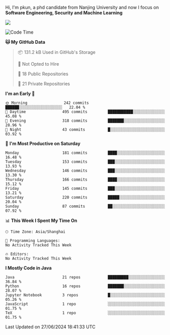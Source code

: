Hi, I'm pkun, a phd candidate from Nanjing University and now I focus on **Software Engineering, Security and Machine Learning**

<!--![GitHub Snake Light](https://github.com/pppppkun/pppppkun/blob/output/github-snake.svg#gh-light-mode-only)-->
<!--![GitHub Snake dark](https://github.com/pppppkun/pppppkun/blob/output/github-snake-dark.svg#gh-dark-mode-only)-->

![](https://komarev.com/ghpvc/?username=pppppkun)
<!--START_SECTION:waka-->
![Code Time](http://img.shields.io/badge/Code%20Time-2%2C007%20hrs%204%20mins-blue)

**🐱 My GitHub Data** 

> 📦 131.2 kB Used in GitHub's Storage 
 > 
> 🚫 Not Opted to Hire
 > 
> 📜 18 Public Repositories 
 > 
> 🔑 21 Private Repositories 
 > 
**I'm an Early 🐤** 

```text
🌞 Morning                242 commits         ██████░░░░░░░░░░░░░░░░░░░   22.04 % 
🌆 Daytime                495 commits         ███████████░░░░░░░░░░░░░░   45.08 % 
🌃 Evening                318 commits         ███████░░░░░░░░░░░░░░░░░░   28.96 % 
🌙 Night                  43 commits          █░░░░░░░░░░░░░░░░░░░░░░░░   03.92 % 
```
📅 **I'm Most Productive on Saturday** 

```text
Monday                   181 commits         ████░░░░░░░░░░░░░░░░░░░░░   16.48 % 
Tuesday                  153 commits         ███░░░░░░░░░░░░░░░░░░░░░░   13.93 % 
Wednesday                146 commits         ███░░░░░░░░░░░░░░░░░░░░░░   13.30 % 
Thursday                 166 commits         ████░░░░░░░░░░░░░░░░░░░░░   15.12 % 
Friday                   145 commits         ███░░░░░░░░░░░░░░░░░░░░░░   13.21 % 
Saturday                 220 commits         █████░░░░░░░░░░░░░░░░░░░░   20.04 % 
Sunday                   87 commits          ██░░░░░░░░░░░░░░░░░░░░░░░   07.92 % 
```


📊 **This Week I Spent My Time On** 

```text
🕑︎ Time Zone: Asia/Shanghai

💬 Programming Languages: 
No Activity Tracked This Week

🔥 Editors: 
No Activity Tracked This Week
```

**I Mostly Code in Java** 

```text
Java                     21 repos            █████████░░░░░░░░░░░░░░░░   36.84 % 
Python                   16 repos            ███████░░░░░░░░░░░░░░░░░░   28.07 % 
Jupyter Notebook         3 repos             █░░░░░░░░░░░░░░░░░░░░░░░░   05.26 % 
JavaScript               1 repo              ░░░░░░░░░░░░░░░░░░░░░░░░░   01.75 % 
TeX                      1 repo              ░░░░░░░░░░░░░░░░░░░░░░░░░   01.75 % 
```




 Last Updated on 27/06/2024 18:41:33 UTC
<!--END_SECTION:waka-->
